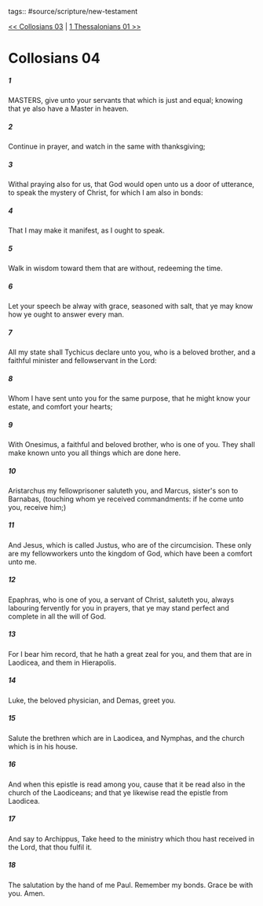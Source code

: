 tags:: #source/scripture/new-testament

[<< Collosians 03](/New_Testament/12_Collosians/Collosians_03.md) | [1 Thessalonians 01 >>](/New_Testament/13_1_Thessalonians/1_Thessalonians_01.md)

# Collosians 04

##### 1

MASTERS, give unto your servants that which is just and equal; knowing that ye also have a Master in heaven.

##### 2

Continue in prayer, and watch in the same with thanksgiving;

##### 3

Withal praying also for us, that God would open unto us a door of utterance, to speak the mystery of Christ, for which I am also in bonds:

##### 4

That I may make it manifest, as I ought to speak.

##### 5

Walk in wisdom toward them that are without, redeeming the time.

##### 6

Let your speech be alway with grace, seasoned with salt, that ye may know how ye ought to answer every man.

##### 7

All my state shall Tychicus declare unto you, who is a beloved brother, and a faithful minister and fellowservant in the Lord:

##### 8

Whom I have sent unto you for the same purpose, that he might know your estate, and comfort your hearts;

##### 9

With Onesimus, a faithful and beloved brother, who is one of you. They shall make known unto you all things which are done here.

##### 10

Aristarchus my fellowprisoner saluteth you, and Marcus, sister's son to Barnabas, (touching whom ye received commandments: if he come unto you, receive him;)

##### 11

And Jesus, which is called Justus, who are of the circumcision. These only are my fellowworkers unto the kingdom of God, which have been a comfort unto me.

##### 12

Epaphras, who is one of you, a servant of Christ, saluteth you, always labouring fervently for you in prayers, that ye may stand perfect and complete in all the will of God.

##### 13

For I bear him record, that he hath a great zeal for you, and them that are in Laodicea, and them in Hierapolis.

##### 14

Luke, the beloved physician, and Demas, greet you.

##### 15

Salute the brethren which are in Laodicea, and Nymphas, and the church which is in his house.

##### 16

And when this epistle is read among you, cause that it be read also in the church of the Laodiceans; and that ye likewise read the epistle from Laodicea.

##### 17

And say to Archippus, Take heed to the ministry which thou hast received in the Lord, that thou fulfil it.

##### 18

The salutation by the hand of me Paul. Remember my bonds. Grace be with you. Amen.

